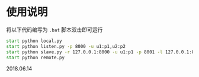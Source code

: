 # 使用说明

将以下代码编写为 `.bat` 脚本双击即可运行

```bat
start python local.py
start python listen.py -p 8000 -u u1:p1,u2:p2
start python slave.py -r 127.0.0.1:8000 -u u1:p1 -p 8001 -l 127.0.0.1:8002
start python remote.py
```

2018.06.14